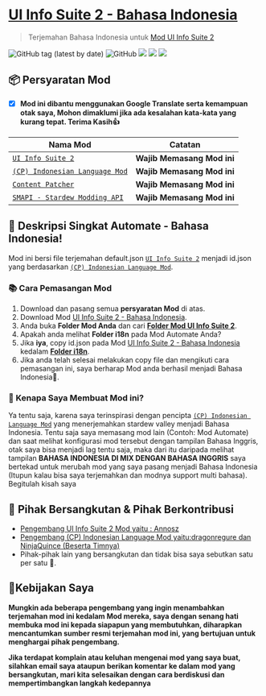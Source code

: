 # [UI Info Suite 2 - Bahasa Indonesia](https://github.com/YugoSamakuhaku/UIInfoSuite2-Bahasa-Indonesia)

> Terjemahan Bahasa Indonesia untuk [Mod UI Info Suite 2](https://github.com/Annosz/UIInfoSuite2)

![GitHub tag (latest by date)](https://img.shields.io/github/v/tag/YugoSamakuhaku/UIInfoSuite2-Bahasa-Indonesia?label=Versi%20Terbaru&style=plastic) ![GitHub](https://img.shields.io/github/license/YugoSamakuhaku/UIInfoSuite2-Bahasa-Indonesia?label=license&style=plastic)
<img src="https://github.com/YugoSamakuhaku/UIInfoSuite2-Bahasa-Indonesia/blob/70d81b4e296d4d3fd67918a4ac21617a6652b2d8/images/UIInfoSuite2-Settings-1.png" />
<img src="https://github.com/YugoSamakuhaku/UIInfoSuite2-Bahasa-Indonesia/blob/70d81b4e296d4d3fd67918a4ac21617a6652b2d8/images/UIInfoSuite2-Settings-2.png" />
<img src="https://github.com/YugoSamakuhaku/UIInfoSuite2-Bahasa-Indonesia/blob/70d81b4e296d4d3fd67918a4ac21617a6652b2d8/images/UIInfoSuite2-Settings-3.png" />
## 📦 Persyaratan Mod
- [x] **Mod ini dibantu menggunakan Google Translate serta kemampuan otak saya, Mohon dimaklumi jika ada kesalahan kata-kata yang kurang tepat. Terima Kasih👍**

| Nama Mod | Catatan |
| --- | --- |
| [`UI Info Suite 2`](https://github.com/Annosz/UIInfoSuite2) | **Wajib Memasang Mod ini** |
| [`(CP) Indonesian Language Mod`](https://www.nexusmods.com/stardewvalley/mods/1057) | **Wajib Memasang Mod ini** |
| [`Content Patcher`](https://www.nexusmods.com/stardewvalley/mods/1915) | **Wajib Memasang Mod ini** |
| [`SMAPI - Stardew Modding API`](https://www.nexusmods.com/stardewvalley/mods/1063?tab=description) | **Wajib Memasang Mod ini** |

## 🧾 Deskripsi Singkat Automate - Bahasa Indonesia!
Mod ini bersi file terjemahan default.json [`UI Info Suite 2`](https://github.com/Annosz/UIInfoSuite2) menjadi id.json yang berdasarkan [`(CP) Indonesian Language Mod`](https://www.nexusmods.com/stardewvalley/mods/1057).

### 📚 Cara Pemasangan Mod
1. Download dan pasang semua **persyaratan Mod** di atas.
2. Download Mod [UI Info Suite 2 - Bahasa Indonesia](https://github.com/YugoSamakuhaku/UIInfoSuite2-Bahasa-Indonesia/releases/latest).
3. Anda buka **Folder Mod Anda** dan cari [**Folder Mod UI Info Suite 2**](https://github.com/Annosz/UIInfoSuite2).
4. Apakah anda melihat **Folder i18n** pada Mod Automate Anda?
5. Jika **iya**, copy id.json pada Mod [UI Info Suite 2 - Bahasa Indonesia](https://github.com/YugoSamakuhaku/UIInfoSuite2-Bahasa-Indonesia/releases/latest) kedalam [**Folder i18n**](https://github.com/Annosz/UIInfoSuite2).
6. Jika anda telah selesai melakukan copy file dan mengikuti cara pemasangan ini, saya berharap Mod anda berhasil menjadi Bahasa Indonesia🤩.

### 🥰 Kenapa Saya Membuat Mod ini?
Ya tentu saja, karena saya terinspirasi dengan pencipta [`(CP) Indonesian Language Mod`](https://www.nexusmods.com/stardewvalley/mods/1057) yang menerjemahkan stardew valley menjadi Bahasa Indonesia. Tentu saja saya memasang mod lain (Contoh: Mod Automate) dan saat melihat konfigurasi mod tersebut dengan tampilan Bahasa Inggris, otak saya bisa menjadi lag tentu saja, maka dari itu daripada melihat tampilan **BAHASA INDONESIA DI MIX DENGAN BAHASA INGGRIS** saya bertekad untuk merubah mod yang saya pasang menjadi Bahasa Indonesia (Itupun kalau bisa saya terjemahkan dan modnya support multi bahasa). Begitulah kisah saya


## 💬 Pihak Bersangkutan & Pihak Berkontribusi

* [Pengembang UI Info Suite 2 Mod yaitu : Annosz](https://github.com/Annosz)
* [Pengembang (CP) Indonesian Language Mod yaitu:dragonregure dan NinjaQuince (Beserta Timnya)](https://www.nexusmods.com/stardewvalley/users/31907780)
* Pihak-pihak lain yang bersangkutan dan tidak bisa saya sebutkan satu per satu 🥳.

## 🧐Kebijakan Saya
**Mungkin ada beberapa pengembang yang ingin menambahkan terjemahan mod ini kedalam Mod mereka, saya dengan senang hati membuka mod ini kepada siapapun yang membutuhkan, diharapkan mencantumkan sumber resmi terjemahan mod ini, yang bertujuan untuk menghargai pihak pengembang.**

**Jika terdapat komplain atau keluhan mengenai mod yang saya buat, silahkan email saya ataupun berikan komentar ke dalam mod yang bersangkutan, mari kita selesaikan dengan cara berdiskusi dan mempertimbangkan langkah kedepannya**
